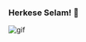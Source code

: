 ### Herkese Selam! 👋

![gif](https://media.discordapp.net/attachments/608711485849337856/824303758040236063/Vanda88.gif)







